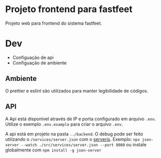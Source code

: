 # Projeto frontend para fastfeet
Projeto web para frontend do sistema fastfeet.

# Dev
- Configuação de api
- Configuação de ambiente

## Ambiente
O prettier e eslint são utilizados para manter legibilidade de códigos.

## API
A Api está disponível através de IP e porta configurado em arquivo `.env`. Utilize o exemplo `.env.example` para criar o arquivo `.env`.

A api está em projeto na pasta `../backend`. O debug pode ser feito utilizando o `/services/server.json` com o [serverjs](). Exemplo:
`npx json-server --watch ./src/services/server.json --port 8080` ou instale globalmente com `npm install -g json-server`
